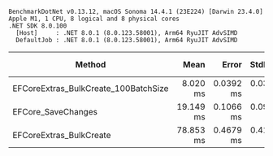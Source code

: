 ```
BenchmarkDotNet v0.13.12, macOS Sonoma 14.4.1 (23E224) [Darwin 23.4.0]
Apple M1, 1 CPU, 8 logical and 8 physical cores
.NET SDK 8.0.100
  [Host]     : .NET 8.0.1 (8.0.123.58001), Arm64 RyuJIT AdvSIMD
  DefaultJob : .NET 8.0.1 (8.0.123.58001), Arm64 RyuJIT AdvSIMD
```

| Method                               | Mean      | Error     | StdDev    | Min       | Max       | Ratio | RatioSD | Rank | Gen0      | Gen1      | Gen2     | Allocated | Alloc Ratio |
|------------------------------------- |----------:|----------:|----------:|----------:|----------:|------:|--------:|-----:|----------:|----------:|---------:|----------:|------------:|
| EFCoreExtras_BulkCreate_100BatchSize |  8.020 ms | 0.0392 ms | 0.0367 ms |  7.962 ms |  8.084 ms |  1.00 |    0.00 |    1 |  484.3750 |   93.7500 |        - |   2.96 MB |        1.00 |
| EFCore_SaveChanges                   | 19.149 ms | 0.1066 ms | 0.0997 ms | 18.960 ms | 19.335 ms |  2.39 |    0.02 |    2 | 2656.2500 | 1187.5000 | 781.2500 |  13.87 MB |        4.69 |
| EFCoreExtras_BulkCreate              | 78.853 ms | 0.4679 ms | 0.4147 ms | 78.206 ms | 79.494 ms |  9.84 |    0.07 |    3 |  428.5714 |  285.7143 | 142.8571 |   2.77 MB |        0.94 |
